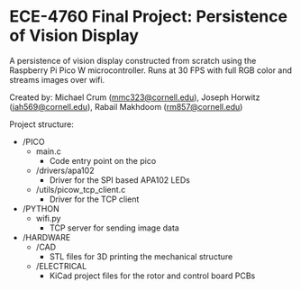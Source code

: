 # ECE-4760 Final Project: Persistence of Vision Display
A persistence of vision display constructed from scratch using the Raspberry Pi Pico W microcontroller. Runs at 30 FPS with full RGB color and streams images over wifi.

Created by: Michael Crum (mmc323@cornell.edu), Joseph Horwitz (jah569@cornell.edu), Rabail Makhdoom (rm857@cornell.edu)

Project structure:
 - /PICO
	 - main.c
		 - Code entry point on the pico
	 - /drivers/apa102
		- Driver for the SPI based APA102 LEDs
	 - /utils/picow_tcp_client.c
		 - Driver for the TCP client
 - /PYTHON
	 - wifi.py
		 - TCP server for sending image data
 - /HARDWARE
	 - /CAD
		 - STL files for 3D printing the mechanical structure
	 - /ELECTRICAL
		 - KiCad project files for the rotor and control board PCBs
